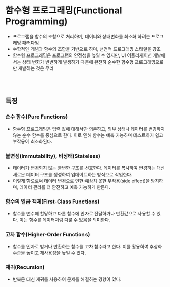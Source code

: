 # 함수형 프로그래밍(Functional Programming)
- 프로그램을 함수의 조합으로 처리하며, 데이터와 상태변화를 최소화 하려는 프로그래밍 패러다임
- 수학적인 개념과 함수의 조합을 기반으로 하며, 선언적 프로그래밍 스타일을 강조
- 함수형 프로그래밍은 프로그램의 안정성을 높일 수 있지만, UI 어플리케이션 개발에서는 상태 변화가 빈번하게 발생하기 때문에 완전히 순수한 함수형 프로그래밍으로만 개발하는 것은 무리

<br/><br/>

## 특징
### 순수 함수(Pure Functions)
- 함수형 프로그래밍은 입력 값에 대해서만 의존하고, 외부 상태나 데이터를 변경하지 않는 순수 함수를 중심으로 한다. 이로 인해 함수는 예측 가능하며 테스트하기 쉽고 부작용이 최소화된다.

### 불변성(Immutability), 비상태(Stateless)
 - 데이터가 변경되지 않는 불변한 구조를 선호한다. 데이터를 복사하여 변경하는 대신 새로운 데이터 구조를 생성하여 업데이트하는 방식으로 작업한다. 
 - 이렇게 함으로써 데이터 변경으로 인한 예상치 못한 부작용(side effect)을 방지하며, 데이터 관리를 더 안전하고 예측 가능하게 만든다.

### 함수의 일급 객체(First-Class Functions) 
- 함수를 변수에 할당하고 다른 함수에 인자로 전달하거나 반환값으로 사용할 수 있다. 이는 함수를 데이터처럼 다룰 수 있음을 의미한다.

### 고차 함수(Higher-Order Functions)
- 함수를 인자로 받거나 반환하는 함수를 고차 함수라고 한다. 이를 활용하여 추상화 수준을 높이고 재사용성을 높일 수 있다.

### 재귀(Recursion)
- 반복문 대신 재귀를 사용하여 문제를 해결하는 경향이 있다.